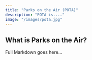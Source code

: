 ```yaml
---
title: "Parks on the Air (POTA)"
description: "POTA is...."
image: "/images/pota.jpg"
---
```

## What is Parks on the Air?
Full Markdown goes here…
